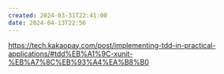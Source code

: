 ```yaml
---
created: 2024-03-31T22:41:00
date: 2024-04-13T22:56
---
```

https://tech.kakaopay.com/post/implementing-tdd-in-practical-applications/#tdd%EB%A1%9C-xunit-%EB%A7%8C%EB%93%A4%EA%B8%B0